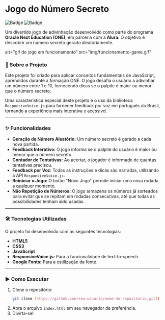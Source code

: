 # Jogo do Número Secreto

![Badge](https://img.shields.io/badge/Oracle_ONE-Alura-blue)
![Badge](https://img.shields.io/badge/Status-Conclu%C3%ADdo-green)

Um divertido jogo de adivinhação desenvolvido como parte do programa **Oracle Next Education (ONE)**, em parceria com a **Alura**. O objetivo é descobrir um número secreto gerado aleatoriamente.

alt="gif do jogo em funcionamento" src="img/funcionamento-game.gif"

### 🚀 Sobre o Projeto

Este projeto foi criado para aplicar conceitos fundamentais de JavaScript, aprendidos durante a formação ONE. O jogo desafia o usuário a adivinhar um número entre 1 e 10, fornecendo dicas se o palpite é maior ou menor que o número secreto.

Uma característica especial deste projeto é o uso da biblioteca `ResponsiveVoice.js` para fornecer feedback por voz em português do Brasil, tornando a experiência mais interativa e acessível.

---

### ✨ Funcionalidades

- **Geração de Número Aleatório:** Um número secreto é gerado a cada nova partida.
- **Feedback Interativo:** O jogo informa se o palpite do usuário é maior ou menor que o número secreto.
- **Contador de Tentativas:** Ao acertar, o jogador é informado de quantas tentativas precisou.
- **Feedback por Voz:** Todas as instruções e dicas são narradas, utilizando a API `ResponsiveVoice.js`.
- **Reiniciar o Jogo:** O botão "Novo Jogo" permite iniciar uma nova rodada a qualquer momento.
- **Não Repetição de Números:** O jogo armazena os números já sorteados para evitar que se repitam em rodadas consecutivas, até que todas as possibilidades tenham sido usadas.

---

### 🛠️ Tecnologias Utilizadas

O projeto foi desenvolvido com as seguintes tecnologias:

- **HTML5**
- **CSS3**
- **JavaScript**
- **ResponsiveVoice.js:** Para a funcionalidade de text-to-speech.
- **Google Fonts:** Para a estilização da fonte.

---

### ▶️ Como Executar

1. Clone o repositório:
   ```sh
   git clone [https://github.com/seu-usuario/nome-do-repositorio.git](https://github.com/seu-usuario/nome-do-repositorio.git)
   ```
2. Abra o arquivo `index.html` em seu navegador de preferência.
3. Divirta-se!
